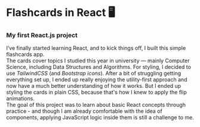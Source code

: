 # Flashcards in React 🖥️
### My first React.js project
I’ve finally started learning React, and to kick things off, I built this simple flashcards app.  
The cards cover topics I studied this year in university — mainly Computer Science, including Data Structures and Algorithms. 
For styling, I decided to use *TailwindCSS* (and *Bootstrap icons*). After a bit of struggling getting everything set up, I ended up really enjoying the utility-first approach and now have a much better understanding of how it works. But I ended up styling the cards in plain CSS, because that's how I knew to apply the flip animations.  
The goal of this project was to learn about basic React concepts through practice - and though I am already comfortable with the idea of components, applying JavaScript logic inside them is still a challenge to me. 
